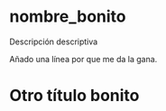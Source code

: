 # nombre_bonito
Descripción descriptiva

Añado una línea por que me da la gana.

# Otro título bonito 
